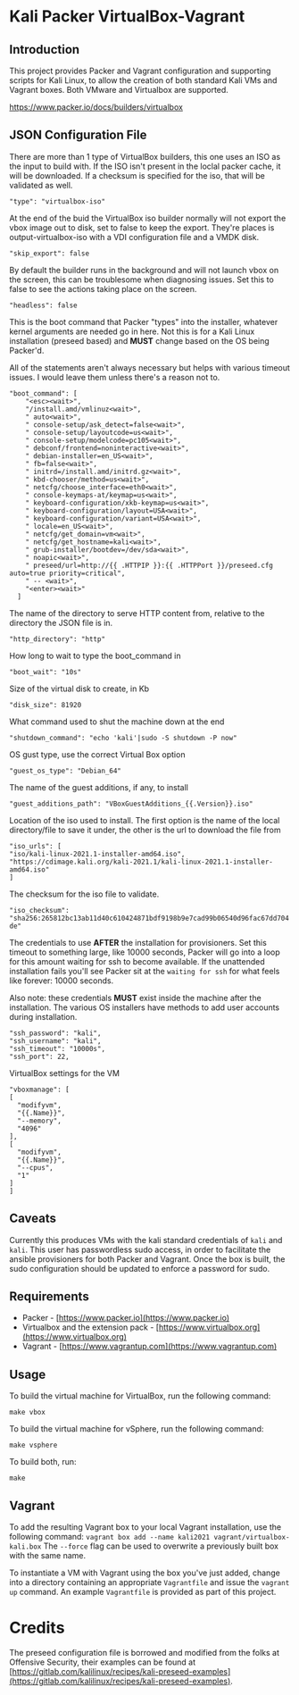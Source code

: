 # Kali Packer VirtualBox-Vagrant

## Introduction

This project provides Packer and Vagrant configuration and supporting scripts for Kali Linux, to allow the creation of both standard Kali VMs and Vagrant boxes. Both VMware and Virtualbox are supported.

[https://www.packer.io/docs/builders/virtualbox
](https://www.packer.io/docs/builders/virtualbox)


## JSON Configuration File


There are more than 1 type of VirtualBox builders, this one uses an ISO as the input to build with. If the ISO isn't present in the loclal packer cache, it will be downloaded. If a checksum is specified for the iso, that will be validated as well.

```"type": "virtualbox-iso"```


At the end of the buid the VirtualBox iso builder normally will not export the vbox image out to disk, set to false to keep the export. They're places is output-virtualbox-iso with a VDI configuration file and a VMDK disk.

```"skip_export": false```

By default the builder runs in the background and will not launch vbox on the screen, this can be troublesome when diagnosing issues. Set this to false to see the actions taking place on the screen.

```"headless": false```

This is the boot command that Packer "types" into the installer, whatever kernel arguments are needed go in here. Not this is for a Kali Linux installation (preseed based) and **MUST** change based on the OS being Packer'd.

All of the <wait> statements aren't always necessary but helps with various timeout issues. I would leave them unless there's a reason not to.

```
"boot_command": [
    "<esc><wait>",
    "/install.amd/vmlinuz<wait>",
    " auto<wait>",
    " console-setup/ask_detect=false<wait>",
    " console-setup/layoutcode=us<wait>",
    " console-setup/modelcode=pc105<wait>",
    " debconf/frontend=noninteractive<wait>",
    " debian-installer=en_US<wait>",
    " fb=false<wait>",
    " initrd=/install.amd/initrd.gz<wait>",
    " kbd-chooser/method=us<wait>",
    " netcfg/choose_interface=eth0<wait>",
    " console-keymaps-at/keymap=us<wait>",
    " keyboard-configuration/xkb-keymap=us<wait>",
    " keyboard-configuration/layout=USA<wait>",
    " keyboard-configuration/variant=USA<wait>",
    " locale=en_US<wait>",
    " netcfg/get_domain=vm<wait>",
    " netcfg/get_hostname=kali<wait>",
    " grub-installer/bootdev=/dev/sda<wait>",
    " noapic<wait>",
    " preseed/url=http://{{ .HTTPIP }}:{{ .HTTPPort }}/preseed.cfg auto=true priority=critical",
    " -- <wait>",
    "<enter><wait>"
  ]
```

The name of the directory to serve HTTP content from, relative to the directory the JSON file is in.

```"http_directory": "http"```

How long to wait to type the boot_command in

```"boot_wait": "10s"```

Size of the virtual disk to create, in Kb

```"disk_size": 81920```

What command used to shut the machine down at the end

```"shutdown_command": "echo 'kali'|sudo -S shutdown -P now"```

OS gust type, use the correct Virtual Box option

```"guest_os_type": "Debian_64"```

The name of the guest additions, if any, to install

```"guest_additions_path": "VBoxGuestAdditions_{{.Version}}.iso"```

Location of the iso used to install. The first option is the name of the local directory/file to save it under, the other is the url to download the file from

```
"iso_urls": [
"iso/kali-linux-2021.1-installer-amd64.iso",
"https://cdimage.kali.org/kali-2021.1/kali-linux-2021.1-installer-amd64.iso"
]
```

The checksum for the iso file to validate.

```"iso_checksum": "sha256:265812bc13ab11d40c610424871bdf9198b9e7cad99b06540d96fac67dd704de"```

The credentials to use **AFTER** the installation for provisioners. Set this timeout to something large, like 10000 seconds, Packer will go into a loop for this amount waiting for ssh to become available. If the unattended installation fails you'll see Packer sit at the `waiting for ssh` for what feels like forever: 10000 seconds.

Also note: these credentials **MUST** exist inside the machine after the installation. The various OS installers have methods to add user accounts during installation.

```
"ssh_password": "kali",
"ssh_username": "kali",
"ssh_timeout": "10000s",
"ssh_port": 22,
```

VirtualBox settings for the VM

```
"vboxmanage": [
[
  "modifyvm",
  "{{.Name}}",
  "--memory",
  "4096"
],
[
  "modifyvm",
  "{{.Name}}",
  "--cpus",
  "1"
]
]
```


## Caveats
Currently this produces VMs with the kali standard credentials of `kali` and `kali`. This user has passwordless sudo access, in order to facilitate the ansible provisioners for both Packer and Vagrant. Once the box is built, the sudo configuration should be updated to enforce a password for sudo.

## Requirements
* Packer - [https://www.packer.io](https://www.packer.io)
* Virtualbox and the extension pack - [https://www.virtualbox.org](https://www.virtualbox.org)
* Vagrant - [https://www.vagrantup.com](https://www.vagrantup.com)


## Usage
To build the virtual machine for VirtualBox, run the following command:

```make vbox```

To build the virtual machine for vSphere, run the following command:

```make vsphere```

To build both, run:

```make```


## Vagrant

To add the resulting Vagrant box to your local Vagrant installation, use the following command:
```vagrant box add --name kali2021 vagrant/virtualbox-kali.box```
The `--force` flag can be used to overwrite a previously built box with the same name.

To instantiate a VM with Vagrant using the box you've just added, change into a directory containing an appropriate `Vagrantfile` and issue the `vagrant up` command. An example `Vagrantfile` is provided as part of this project.

# Credits
The preseed configuration file is borrowed and modified from the folks at Offensive Security, their examples can be found at [https://gitlab.com/kalilinux/recipes/kali-preseed-examples](https://gitlab.com/kalilinux/recipes/kali-preseed-examples).

